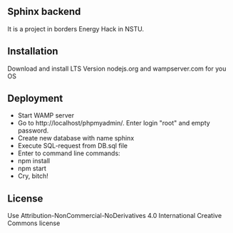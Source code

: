 ## Sphinx backend
It is a project in borders Energy Hack in NSTU.
## Installation
Download and install LTS Version nodejs.org and wampserver.com for you OS
## Deployment
  - Start WAMP server
  - Go to http://localhost/phpmyadmin/. Enter login "root" and empty password. 
  - Create new database with name sphinx
  - Execute SQL-request from DB.sql file
  - Enter to command line commands:
  - npm install
  - npm start
  - Cry, bitch!
## License
Use Attribution-NonCommercial-NoDerivatives 4.0 International Creative Commons license